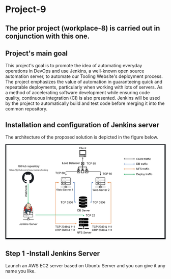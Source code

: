 # Project-9

## The prior project (workplace-8) is carried out in conjunction with this one.

## Project's main goal


This project's goal is to promote the idea of automating everyday operations in DevOps and use Jenkins, a well-known open source automation server, to automate our Tooling Website's deployment process. The project emphasizes the value of automation in guaranteeing quick and repeatable deployments, particularly when working with lots of servers. As a method of accelerating software development while ensuring code quality, continuous integration (CI) is also presented. Jenkins will be used by the project to automatically build and test code before merging it into the common repository.

## Installation and configuration of Jenkins server

The architecture of the proposed solution is depicted in the figure below.
 
 ![thearchit](./images/the%20arcitect.png)

 ## Step 1 -Install Jenkins Server
 Launch an AWS EC2 server based on Ubuntu Server and you can give it any name you like.
